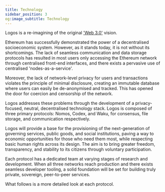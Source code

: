 ```yaml
---
title: Technology
sidebar_position: 3
og:image_subtitle: Technology
---
```


Logos is a re-imagining of the original ['Web 3.0'](http://gavwood.com/dappsweb3.html) vision. 

Ethereum has successfully demonstrated the power of a decentralised socioeconomic system. However, as it stands today, it is not without its shortcomings. The lack of seamless communication and data storage protocols has resulted in most users only accessing the Ethereum network through centralised front-end interfaces, and there exists a pervasive use of centralised 'nodes-as-a-service'.

Moreover, the lack of network-level privacy for users and transactions violates the principle of minimal disclosure, creating an immutable database where users can easily be de-anonymised and tracked. This has opened the door for coercion and censorship of the network.

Logos addresses these problems through the development of a privacy-focused, neutral, decentralised technology stack. Logos is composed of three primary protocols: Nomos, Codex, and Waku, for consensus, file storage, and communication respectively.

Logos will provide a base for the provisioning of the next-generation of governing services, public goods, and social institutions, paving a way to economic opportunities for those who need them most, while respecting basic human rights across its design. The aim is to bring greater freedom, transparency, and stability to its citizens through voluntary participation.

Each protocol has a dedicated team at varying stages of research and development. When all three networks reach production and there exists seamless developer tooling, a solid foundation will be set for building truly private, sovereign, peer-to-peer services.

What follows is a more detailed look at each protocol.
